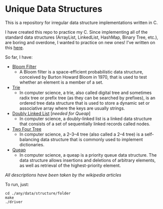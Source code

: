 Unique Data Structures
==

This is a repository for irregular data structure implementations written in C.

I have created this repo to practice my C. Since implementing all of the standard data structures (ArrayList, LinkedList, HashMap, Binary Tree, etc.), are boring and overdone, I wanted to practice on new ones! I've written on this [here](http://www.devanpatel.me/implementing-unique-data-structures-in-c/).

So far, I have:

* [Bloom Filter](https://en.wikipedia.org/wiki/Bloom_filter)
	* A Bloom filter is a space-efficient probabilistic data structure, conceived by Burton Howard Bloom in 1970, that is used to test whether an element is a member of a set. 
* [Trie](https://en.wikipedia.org/wiki/Trie)
	* In computer science, a trie, also called digital tree and sometimes radix tree or prefix tree (as they can be searched by prefixes), is an ordered tree data structure that is used to store a dynamic set or associative array where the keys are usually strings. 
* [Doubly Linked List](https://en.wikipedia.org/wiki/Doubly_linked_list) [_needed for Queap_]
	* In computer science, a doubly-linked list is a linked data structure that consists of a set of sequentially linked records called nodes.
* [Two Four Tree](https://en.wikipedia.org/wiki/2%E2%80%933%E2%80%934_tree)
	* In computer science, a 2–3–4 tree (also called a 2–4 tree) is a self-balancing data structure that is commonly used to implement dictionaries.
* [Queap](https://en.wikipedia.org/wiki/Queap)
	* In computer science, a queap is a priority queue data structure. The data structure allows insertions and deletions of arbitrary elements, as well as retrieval of the highest-priority element.

_All descriptions have been taken by the wikipedia articles_


To run, just:
	
	cd ./any/data/structure/folder
	make
	./driver
	
